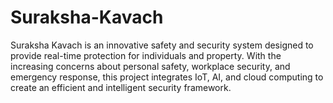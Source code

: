 # Suraksha-Kavach
Suraksha Kavach is an innovative safety and security system designed to provide real-time protection for individuals and property. With the increasing concerns about personal safety, workplace security, and emergency response, this project integrates IoT, AI, and cloud computing to create an efficient and intelligent security framework.
